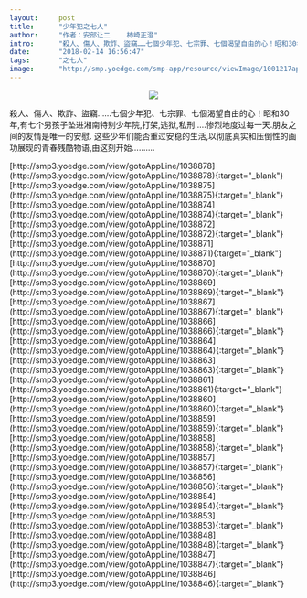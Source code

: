 ```yaml
---
layout:     post
title:      "少年犯之七人"
author:     "作者：安部让二    柿崎正澄"
intro:      "殺人、傷人、欺詐、盜竊……七個少年犯、七宗罪、七個渴望自由的心！昭和30年,有七个男孩子坠进湘南特别少年院,打架,逃狱,私刑.....惨烈地度过每一天.朋友之间的友情是唯一的安慰. 这些少年们能否重过安稳的生活,以彻底真实和压倒性的画功展现的青春残酷物语,由这刻开始.........."
date:       "2018-02-14 16:56:47"
tags:       "之七人"
image:      "http://smp.yoedge.com/smp-app/resource/viewImage/1001217appline.png"
---
```

<div style="text-align: center">
<p><img src="http://smp.yoedge.com/smp-app/resource/viewImage/1001217appline.png"/></p>
</div>
<p class="post-meta">
<span>殺人、傷人、欺詐、盜竊……七個少年犯、七宗罪、七個渴望自由的心！昭和30年,有七个男孩子坠进湘南特别少年院,打架,逃狱,私刑.....惨烈地度过每一天.朋友之间的友情是唯一的安慰. 这些少年们能否重过安稳的生活,以彻底真实和压倒性的画功展现的青春残酷物语,由这刻开始..........</span>
</p>
[http://smp3.yoedge.com/view/gotoAppLine/1038878](http://smp3.yoedge.com/view/gotoAppLine/1038878){:target="_blank"}
[http://smp3.yoedge.com/view/gotoAppLine/1038875](http://smp3.yoedge.com/view/gotoAppLine/1038875){:target="_blank"}
[http://smp3.yoedge.com/view/gotoAppLine/1038874](http://smp3.yoedge.com/view/gotoAppLine/1038874){:target="_blank"}
[http://smp3.yoedge.com/view/gotoAppLine/1038872](http://smp3.yoedge.com/view/gotoAppLine/1038872){:target="_blank"}
[http://smp3.yoedge.com/view/gotoAppLine/1038871](http://smp3.yoedge.com/view/gotoAppLine/1038871){:target="_blank"}
[http://smp3.yoedge.com/view/gotoAppLine/1038870](http://smp3.yoedge.com/view/gotoAppLine/1038870){:target="_blank"}
[http://smp3.yoedge.com/view/gotoAppLine/1038869](http://smp3.yoedge.com/view/gotoAppLine/1038869){:target="_blank"}
[http://smp3.yoedge.com/view/gotoAppLine/1038867](http://smp3.yoedge.com/view/gotoAppLine/1038867){:target="_blank"}
[http://smp3.yoedge.com/view/gotoAppLine/1038866](http://smp3.yoedge.com/view/gotoAppLine/1038866){:target="_blank"}
[http://smp3.yoedge.com/view/gotoAppLine/1038864](http://smp3.yoedge.com/view/gotoAppLine/1038864){:target="_blank"}
[http://smp3.yoedge.com/view/gotoAppLine/1038863](http://smp3.yoedge.com/view/gotoAppLine/1038863){:target="_blank"}
[http://smp3.yoedge.com/view/gotoAppLine/1038861](http://smp3.yoedge.com/view/gotoAppLine/1038861){:target="_blank"}
[http://smp3.yoedge.com/view/gotoAppLine/1038860](http://smp3.yoedge.com/view/gotoAppLine/1038860){:target="_blank"}
[http://smp3.yoedge.com/view/gotoAppLine/1038859](http://smp3.yoedge.com/view/gotoAppLine/1038859){:target="_blank"}
[http://smp3.yoedge.com/view/gotoAppLine/1038858](http://smp3.yoedge.com/view/gotoAppLine/1038858){:target="_blank"}
[http://smp3.yoedge.com/view/gotoAppLine/1038857](http://smp3.yoedge.com/view/gotoAppLine/1038857){:target="_blank"}
[http://smp3.yoedge.com/view/gotoAppLine/1038856](http://smp3.yoedge.com/view/gotoAppLine/1038856){:target="_blank"}
[http://smp3.yoedge.com/view/gotoAppLine/1038854](http://smp3.yoedge.com/view/gotoAppLine/1038854){:target="_blank"}
[http://smp3.yoedge.com/view/gotoAppLine/1038853](http://smp3.yoedge.com/view/gotoAppLine/1038853){:target="_blank"}
[http://smp3.yoedge.com/view/gotoAppLine/1038848](http://smp3.yoedge.com/view/gotoAppLine/1038848){:target="_blank"}
[http://smp3.yoedge.com/view/gotoAppLine/1038847](http://smp3.yoedge.com/view/gotoAppLine/1038847){:target="_blank"}
[http://smp3.yoedge.com/view/gotoAppLine/1038846](http://smp3.yoedge.com/view/gotoAppLine/1038846){:target="_blank"}


